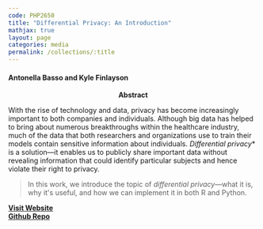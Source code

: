 ```yaml
---
code: PHP2650
title: "Differential Privacy: An Introduction"
mathjax: true
layout: page
categories: media
permalink: /collections/:title
---
```


#### Antonella Basso and Kyle Finlayson

<center><b> Abstract </b></center> 

With the rise of technology and data, privacy has become increasingly important to both companies and individuals. Although big data has helped to bring about numerous breakthroughs within the healthcare industry, much of the data that both researchers and organizations use to train their models contain sensitive information about individuals. *Differential privacy** is a solution&mdash;it enables us to publicly share important data without revealing information that could identify particular subjects and hence violate their right to privacy.

> In this work, we introduce the topic of *differential privacy*&mdash;what it is, why it's useful, and how we can implement it in both R and Python.

[**Visit Website**](https://kylafinlayson.github.io/differentialprivacy) <br>
[**Github Repo**](https://github.com/kylafinlayson/differentialprivacy)

